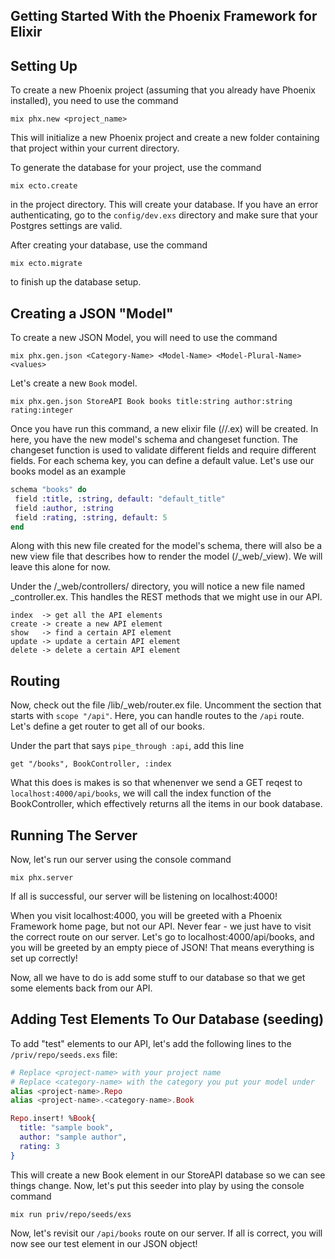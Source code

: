 ## Getting Started With the Phoenix Framework for Elixir


## Setting Up
To create a new Phoenix project (assuming that you already have Phoenix installed), you need to use the command
```
mix phx.new <project_name>
```
This will initialize a new Phoenix project and create a new folder containing that project within your current directory.

To generate the database for your project, use the command 
```
mix ecto.create
```
in the project directory. This will create your database. If you have an error authenticating, go to the `config/dev.exs` directory and make sure that your Postgres settings are valid.

After creating your database, use the command
```
mix ecto.migrate
```
to finish up the database setup.



## Creating a JSON "Model"
To create a new JSON Model, you will need to use the command
```
mix phx.gen.json <Category-Name> <Model-Name> <Model-Plural-Name> <values>
```
Let's create a new `Book` model.
```
mix phx.gen.json StoreAPI Book books title:string author:string rating:integer
```
Once you have run this command, a new elixir file (/<category-name>/<model-name>.ex) will be created. In here, you have the new model's schema and changeset function. The changeset function is used to validate different fields and require different fields. For each schema key, you can define a default value. Let's use our books model as an example
```elixir
schema "books" do
 field :title, :string, default: "default_title"
 field :author, :string
 field :rating, :string, default: 5 
end 
```

Along with this new file created for the model's schema, there will also be a new view file that describes how to render the model (/<Project-Name>_web/<Model-Name>_view). We will leave this alone for now.

Under the /<Project-Name>_web/controllers/ directory, you will notice a new file named <model-name>_controller.ex. This handles the REST methods that we might use in our API.
```
index  -> get all the API elements
create -> create a new API element
show   -> find a certain API element
update -> update a certain API element
delete -> delete a certain API element
```
 
 
 
## Routing
Now, check out the file /lib/<project-name>_web/router.ex file. Uncomment the section that starts with `scope "/api"`. Here, you can handle routes to the `/api` route. Let's define a get router to get all of our books.

Under the part that says `pipe_through :api`, add this line
```
get "/books", BookController, :index
```
What this does is makes is so that whenenver we send a GET reqest to `localhost:4000/api/books`, we will call the index function of the BookController, which effectively returns all the items in our book database.



## Running The Server
Now, let's run our server using the console command
```
mix phx.server
```
If all is successful, our server will be listening on localhost:4000!

When you visit localhost:4000, you will be greeted with a Phoenix Framework home page, but not our API. Never fear - we just have to visit the correct route on our server. Let's go to localhost:4000/api/books, and you will be greeted by an empty piece of JSON! That means everything is set up correctly!

Now, all we have to do is add some stuff to our database so that we get some elements back from our API.



## Adding Test Elements To Our Database (seeding)
To add "test" elements to our API, let's add the following lines to the `/priv/repo/seeds.exs` file:
```elixir
# Replace <project-name> with your project name
# Replace <category-name> with the category you put your model under
alias <project-name>.Repo
alias <project-name>.<category-name>.Book

Repo.insert! %Book{
  title: "sample book",
  author: "sample author",
  rating: 3
}
```
This will create a new Book element in our StoreAPI database so we can see things change. Now, let's put this seeder into play by using the console command
```
mix run priv/repo/seeds/exs
```
Now, let's revisit our `/api/books` route on our server. If all is correct, you will now see our test element in our JSON object!
